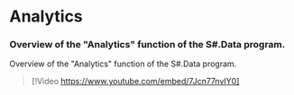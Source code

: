 # Analytics

### Overview of the "Analytics" function of the S\#.Data program.

Overview of the "Analytics" function of the S\#.Data program.

> [!Video https://www.youtube.com/embed/7Jcn77nvIY0]
